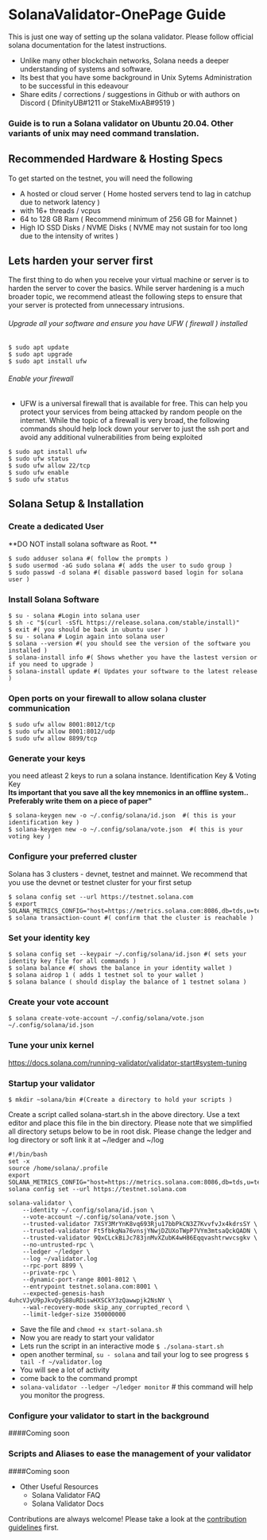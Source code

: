 # SolanaValidator-OnePage Guide 
This is just one way of setting up the solana validator. Please follow official solana documentation for the latest instructions. 

- Unlike many other blockchain networks, Solana needs a deeper understanding of systems and software.  
- Its best that you have some background in Unix Sytems Administration to be successful in this edeavour
- Share edits / corrections / suggestions in Github or with authors on Discord ( DfinityUB#1211 or StakeMixAB#9519 )

### Guide is to run a Solana validator on Ubuntu 20.04.  Other variants of unix may need command translation.

## Recommended Hardware & Hosting Specs
To get started on the testnet, you will need the following
- A hosted or cloud server ( Home hosted servers tend to lag in catchup due to network latency )
- with 16+ threads / vcpus
- 64 to 128 GB Ram ( Recommend minimum of 256 GB for Mainnet )
- High IO SSD Disks / NVME Disks ( NVME may not sustain for too long due to the intensity of writes ) 

## Lets harden your server first
The first thing to do when you receive your virtual machine or server is to harden the server to cover the basics. While server hardening is a much broader topic, we recommend atleast the following steps to ensure that your server is protected from unnecessary intrusions.
###### Upgrade all your software and ensure you have UFW ( firewall ) installed
```
$ sudo apt update
$ sudo apt upgrade
$ sudo apt install ufw
```
###### Enable your firewall
- UFW is a universal firewall that is available for free. This can help you protect your services from being attacked by random people on the internet.  While the topic of a firewall is very broad, the following commands should help lock down your server to just the ssh port and avoid any additional vulnerabilities from being exploited
```
$ sudo apt install ufw
$ sudo ufw status
$ sudo ufw allow 22/tcp
$ sudo ufw enable 
$ sudo ufw status
```
## Solana Setup &  Installation

### Create a dedicated User
**DO NOT install solana software as Root. **
```
$ sudo adduser solana #( follow the prompts )
$ sudo usermod -aG sudo solana #( adds the user to sudo group )
$ sudo passwd -d solana #( disable password based login for solana user )
```
### Install Solana Software
```
$ su - solana #Login into solana user
$ sh -c "$(curl -sSfL https://release.solana.com/stable/install)"
$ exit #( you should be back in ubuntu user )
$ su - solana # Login again into solana user 
$ solana --version #( you should see the version of the software you installed )
$ solana-install info #( Shows whether you have the lastest version or if you need to upgrade )
$ solana-install update #( Updates your software to the latest release )
```
### Open ports on your firewall to allow solana cluster communication
```
$ sudo ufw allow 8001:8012/tcp
$ sudo ufw allow 8001:8012/udp
$ sudo ufw allow 8899/tcp
```

### Generate your keys
you need atleast 2 keys to run a solana instance.  Identification Key & Voting Key<br/>
**Its important that you save all the key mnemonics in an offline system.. Preferably write them on a piece of paper"**
```
$ solana-keygen new -o ~/.config/solana/id.json  #( this is your identification key )
$ solana-keygen new -o ~/.config/solana/vote.json  #( this is your voting key )
```

### Configure your preferred cluster
Solana has 3 clusters - devnet, testnet and mainnet. We recommend that you use the devnet or testnet cluster for your first setup<br/>
``` 
$ solana config set --url https://testnet.solana.com 
$ export SOLANA_METRICS_CONFIG="host=https://metrics.solana.com:8086,db=tds,u=testnet_write,p=c4fa841aa918bf8274e3e2a44d77568d9861b3ea" 
$ solana transaction-count #( confirm that the cluster is reachable )
```
### Set your identity key
```
$ solana config set --keypair ~/.config/solana/id.json #( sets your identity key file for all commands ) 
$ solana balance #( shows the balance in your identity wallet )
$ solana aidrop 1 ( adds 1 testnet sol to your wallet )
$ solana balance ( should display the balance of 1 testnet solana )
```
### Create your vote account
```
$ solana create-vote-account ~/.config/solana/vote.json ~/.config/solana/id.json
```
### Tune your unix kernel
https://docs.solana.com/running-validator/validator-start#system-tuning

### Startup your validator
```
$ mkdir ~solana/bin #(Create a directory to hold your scripts )
```
Create a script called solana-start.sh in the above directory.  Use a text editor and place this file in the bin directory.
Please note that we simplified all directory setups below to be in root disk. 
Please change the ledger and log directory or soft link it at ~/ledger and ~/log
```
#!/bin/bash
set -x
source /home/solana/.profile
export SOLANA_METRICS_CONFIG="host=https://metrics.solana.com:8086,db=tds,u=testnet_write,p=c4fa841aa918bf8274e3e2a44d77568d9861b3ea"
solana config set --url https://testnet.solana.com

solana-validator \
    --identity ~/.config/solana/id.json \
    --vote-account ~/.config/solana/vote.json \
    --trusted-validator 7XSY3MrYnK8vq693Rju17bbPkCN3Z7KvvfvJx4kdrsSY \
    --trusted-validator Ft5fbkqNa76vnsjYNwjDZUXoTWpP7VYm3mtsaQckQADN \
    --trusted-validator 9QxCLckBiJc783jnMvXZubK4wH86Eqqvashtrwvcsgkv \
    --no-untrusted-rpc \
    --ledger ~/ledger \
    --log ~/validator.log
    --rpc-port 8899 \
    --private-rpc \
    --dynamic-port-range 8001-8012 \
    --entrypoint testnet.solana.com:8001 \
    --expected-genesis-hash 4uhcVJyU9pJkvQyS88uRDiswHXSCkY3zQawwpjk2NsNY \
    --wal-recovery-mode skip_any_corrupted_record \
    --limit-ledger-size 350000000
```
- Save the file and ```chmod +x start-solana.sh```
- Now you are ready to start your validator
- Lets run the script in an interactive mode  ```$ ./solana-start.sh ```
- open another terminal, ```su - solana``` and tail your log to see progress ```$ tail -f ~/validator.log```
- You will see a lot of activity
- come back to the command prompt 
- ```solana-validator --ledger ~/ledger monitor``` # this command will help you monitor the progress. 

### Configure your validator to start in the background
####Coming soon
### Scripts and Aliases to ease the management of your validator
####Coming soon
- Other Useful Resources
  - Solana Validator FAQ
  - Solana Validator Docs

Contributions are always welcome! Please take a look at the [contribution guidelines](CONTRIBUTING.md) first.
